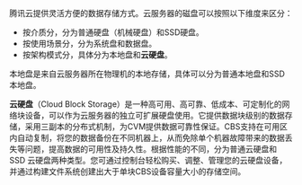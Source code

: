 腾讯云提供灵活方便的数据存储方式。云服务器的磁盘可以按照以下维度来区分：
- 按介质分，分为普通硬盘（机械硬盘）和SSD硬盘。
- 按使用场景分，分为系统盘和数据盘。
- 按架构模式分，具体分为本地盘和**云硬盘**。

本地盘是来自云服务器所在物理机的本地存储，具体可以分为普通本地盘和SSD本地盘。

**云硬盘**（Cloud Block Storage）是一种高可用、高可靠、低成本、可定制化的网络块设备，可以作为云服务器的独立可扩展硬盘使用。它提供数据块级别的数据存储，采用三副本的分布式机制，为CVM提供数据可靠性保证。CBS支持在可用区内自动复制，将您的数据备份在不同机器上，从而免除单个机器故障带来的数据丢失等问题，提高数据的可用性及持久性。根据性能的不同，分为普通云硬盘和SSD 云硬盘两种类型。您可通过控制台轻松购买、调整、管理您的云硬盘设备，并通过构建文件系统创建出大于单块CBS设备容量大小的存储空间。